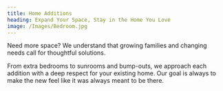 ```yaml
---
title: Home Additions
heading: Expand Your Space, Stay in the Home You Love
image: /Images/Bedroom.jpg
---
```


Need more space? We understand that growing families and changing needs call for thoughtful solutions.

From extra bedrooms to sunrooms and bump-outs, we approach each addition with a deep respect for your existing home. Our goal is always to make the new feel like it was always meant to be there.

